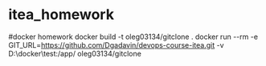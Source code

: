 # itea_homework
#docker homework
docker build -t oleg03134/gitclone .
docker run --rm -e GIT_URL=https://github.com/Dgadavin/devops-course-itea.git -v D:\docker\test:/app/ oleg03134/gitclone
